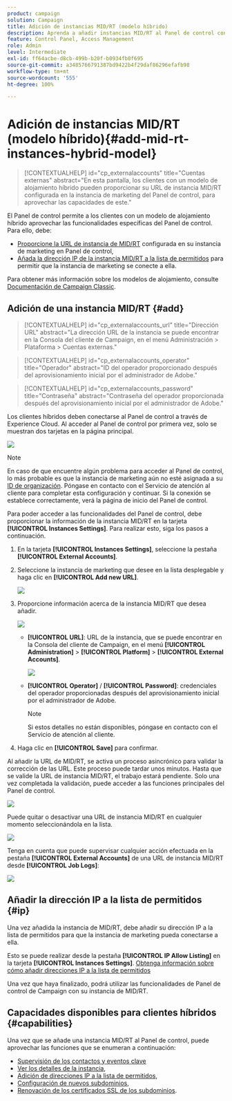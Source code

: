 ```yaml
---
product: campaign
solution: Campaign
title: Adición de instancias MID/RT (modelo híbrido)
description: Aprenda a añadir instancias MID/RT al Panel de control con el modelo de alojamiento híbrido.
feature: Control Panel, Access Management
role: Admin
level: Intermediate
exl-id: ff64acbe-d8cb-499b-b20f-b0934fb0f695
source-git-commit: a3485766791387bd9422b4f29daf86296efafb98
workflow-type: tm+mt
source-wordcount: '555'
ht-degree: 100%

---
```


# Adición de instancias MID/RT (modelo híbrido){#add-mid-rt-instances-hybrid-model}

>[!CONTEXTUALHELP]
>id="cp_externalaccounts"
>title="Cuentas externas"
>abstract="En esta pantalla, los clientes con un modelo de alojamiento híbrido pueden proporcionar su URL de instancia MID/RT configurada en la instancia de marketing del Panel de control, para aprovechar las capacidades de este."

El Panel de control permite a los clientes con un modelo de alojamiento híbrido aprovechar las funcionalidades específicas del Panel de control. Para ello, debe:

* [Proporcione la URL de instancia de MID/RT](#add) configurada en su instancia de marketing en Panel de control,
* [Añada la dirección IP de la instancia MID/RT a la lista de permitidos](#ip) para permitir que la instancia de marketing se conecte a ella.

Para obtener más información sobre los modelos de alojamiento, consulte [Documentación de Campaign Classic](https://experienceleague.adobe.com/docs/campaign-classic/using/installing-campaign-classic/architecture-and-hosting-models/hosting-models-lp/hosting-models.html?lang=es).

## Adición de una instancia MID/RT {#add}

>[!CONTEXTUALHELP]
>id="cp_externalaccounts_url"
>title="Dirección URL"
>abstract="La dirección URL de la instancia se puede encontrar en la Consola del cliente de Campaign, en el menú Administración > Plataforma > Cuentas externas."

>[!CONTEXTUALHELP]
>id="cp_externalaccounts_operator"
>title="Operador"
>abstract="ID del operador proporcionado después del aprovisionamiento inicial por el administrador de Adobe."

>[!CONTEXTUALHELP]
>id="cp_externalaccounts_password"
>title="Contraseña"
>abstract="Contraseña del operador proporcionada después del aprovisionamiento inicial por el administrador de Adobe."

Los clientes híbridos deben conectarse al Panel de control a través de Experience Cloud. Al acceder al Panel de control por primera vez, solo se muestran dos tarjetas en la página principal.

![](assets/hybrid-homepage.png)

>[!NOTE]
>
>En caso de que encuentre algún problema para acceder al Panel de control, lo más probable es que la instancia de marketing aún no esté asignada a su [ID de organización](https://experienceleague.adobe.com/docs/core-services/interface/administration/organizations.html?lang=es). Póngase en contacto con el Servicio de atención al cliente para completar esta configuración y continuar. Si la conexión se establece correctamente, verá la página de inicio del Panel de control.

Para poder acceder a las funcionalidades del Panel de control, debe proporcionar la información de la instancia MID/RT en la tarjeta **[!UICONTROL Instances Settings]**. Para realizar esto, siga los pasos a continuación.

1. En la tarjeta **[!UICONTROL Instances Settings]**, seleccione la pestaña **[!UICONTROL External Accounts]**. 

1. Seleccione la instancia de marketing que desee en la lista desplegable y haga clic en **[!UICONTROL Add new URL]**.

   ![](assets/external-account-addbutton.png)

1. Proporcione información acerca de la instancia MID/RT que desea añadir.

   ![](assets/external-account-add.png)

   * **[!UICONTROL URL]**: URL de la instancia, que se puede encontrar en la Consola del cliente de Campaign, en el menú **[!UICONTROL Administration]** > **[!UICONTROL Platform]** > **[!UICONTROL External Accounts]**.

     ![](assets/external-account-url.png)

   * **[!UICONTROL Operator]** / **[!UICONTROL Password]**: credenciales del operador proporcionadas después del aprovisionamiento inicial por el administrador de Adobe.

     >[!NOTE]
     >
     >Si estos detalles no están disponibles, póngase en contacto con el Servicio de atención al cliente.

1. Haga clic en **[!UICONTROL Save]** para confirmar.

Al añadir la URL de MID/RT, se activa un proceso asincrónico para validar la corrección de las URL. Este proceso puede tardar unos minutos. Hasta que se valide la URL de instancia MID/RT, el trabajo estará pendiente. Solo una vez completada la validación, puede acceder a las funciones principales del Panel de control.

![](assets/external-account-pending.png)

Puede quitar o desactivar una URL de instancia MID/RT en cualquier momento seleccionándola en la lista.

![](assets/external-account-edit.png)

Tenga en cuenta que puede supervisar cualquier acción efectuada en la pestaña **[!UICONTROL External Accounts]** de una URL de instancia MID/RT desde **[!UICONTROL Job Logs]**:

![](assets/external-account-logs.png)

## Añadir la dirección IP a la lista de permitidos {#ip}

Una vez añadida la instancia de MID/RT, debe añadir su dirección IP a la lista de permitidos para que la instancia de marketing pueda conectarse a ella.

Esto se puede realizar desde la pestaña **[!UICONTROL IP Allow Listing]** en la tarjeta **[!UICONTROL Instances Settings]**. [Obtenga información sobre cómo añadir direcciones IP a la lista de permitidos](ip-allow-listing-instance-access.md)

Una vez que haya finalizado, podrá utilizar las funcionalidades de Panel de control de Campaign con su instancia de MID/RT.

## Capacidades disponibles para clientes híbridos {#capabilities}

Una vez que se añade una instancia MID/RT al Panel de control, puede aprovechar las funciones que se enumeran a continuación:

* [Supervisión de los contactos y eventos clave](../../service-events/service-events.md)
* [Ver los detalles de la instancia](../../instances-settings/using/instance-details.md),
* [Adición de direcciones IP a la lista de permitidos](../../instances-settings/using/ip-allow-listing-instance-access.md),
* [Configuración de nuevos subdominios](../../subdomains-certificates/using/setting-up-new-subdomain.md),
* [Renovación de los certificados SSL de los subdominios](../../subdomains-certificates/using/renewing-subdomain-certificate.md).
